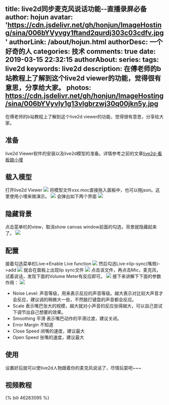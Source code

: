 title: live2d同步麦克风说话功能--直播录屏必备
author: hojun
avatar: 'https://cdn.jsdelivr.net/gh/honjun/ImageHosting/sina/006bYVyvgy1ftand2qurdj303c03cdfv.jpg'
authorLink: /about/hojun.html
authorDesc: 一个好奇的人
categories: 技术
comments: true
date: 2019-03-15 22:32:15
authorAbout:
series:
tags: live2d
keywords: live2d
description: 在傅老师的b站教程上了解到这个live2d viewer的功能，觉得很有意思，分享给大家。
photos: https://cdn.jsdelivr.net/gh/honjun/ImageHosting/sina/006bYVyvly1g13vlgbrzwj30q00jkn5y.jpg
---
在傅老师的b站教程上了解到这个live2d viewer的功能，觉得很有意思，分享给大家。
## 准备
live2d Viewer软件的安装以及live2d模型的准备。详情参考之前的文章[live2d-看板娘小埋](https://www.hojun.cn/2018/02/19/live2d-%E7%9C%8B%E6%9D%BF%E5%A8%98%E5%B0%8F%E5%9F%8B/)

## 载入模型
打开live2d Viewer
![](https://cdn.jsdelivr.net/gh/honjun/ImageHosting/sina/006bYVyvly1g13uxrwg7fj30bk06v3yg.jpg)
将模型文件xxx.moc直接拖入面板中，也可以拖json。这里使用小埋来做演示。
![](https://cdn.jsdelivr.net/gh/honjun/ImageHosting/sina/006bYVyvly1g13v6r216cj30i708gjro.jpg)
会弹出如下两个界面
![](https://cdn.jsdelivr.net/gh/honjun/ImageHosting/sina/006bYVyvly1g13v8oka8dj30rw0j6qb9.jpg)

## 隐藏背景
点击菜单栏的view，取消show canvas window前面的勾选，背景就隐藏起来了。
![](https://cdn.jsdelivr.net/gh/honjun/ImageHosting/sina/006bYVyvly1g13vb7td83j30q20j9gug.jpg)

## 配置
接着勾选菜单栏Live->Enable Live function
![](https://cdn.jsdelivr.net/gh/honjun/ImageHosting/sina/006bYVyvly1g13vginuxsj30bh04tt8r.jpg)
然后勾选Live->lip-sync(嘴唇)->add
![](https://cdn.jsdelivr.net/gh/honjun/ImageHosting/sina/006bYVyvly1g13vi99xa3j30p80jijzx.jpg)
就会在面板上出现lip sync文件
![](https://cdn.jsdelivr.net/gh/honjun/ImageHosting/sina/006bYVyvly1g13vjnkyfkj30bf069t8q.jpg)
点击该文件，再点击Mic，麦克风，试着说话，发现下面的Volume Meter有反应即可。
![](https://cdn.jsdelivr.net/gh/honjun/ImageHosting/sina/006bYVyvly1g13vlgbrzwj30q00jkn5y.jpg)
接下来讲解下下面的参数作用：
![](https://cdn.jsdelivr.net/gh/honjun/ImageHosting/sina/006bYVyvly1g13vocy8vvj30b3071aa5.jpg)

 - Noise Level: 声音等级，用来表示反应的声音等级。越大表示对比较大声音才会反应，建议调的稍微大一些，不然敲打键盘的声音都会反应。
 - Scale 表示嘴巴张大的规模，越大就对小声音的反应张得越大，可以自己尝试下调节出自己想要的效果。
 - Smoothing 平滑 表示嘴巴动作的平滑过渡，建议关闭。
 - Error Margin 不知道
 - Close Speed 闭嘴的速度，建议最大
 - Open Speed 张嘴的速度，建议最大

## 使用
设置好后就可以使live2d人物跟着你的麦克风说话了，尽情玩耍吧~~~

## 视频教程

{% bili 46283095 %}